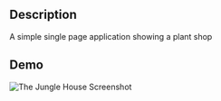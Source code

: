 ## Description
A simple single page application showing a plant shop

## Demo
![The Jungle House Screenshot](https://github.com/gobwah/the-jungle-house/public/page-demo.png?raw=true)